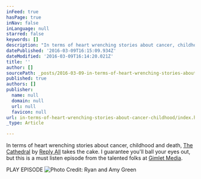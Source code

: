 ```yaml
---
inFeed: true
hasPage: true
inNav: false
inLanguage: null
starred: false
keywords: []
description: "In terms of heart wrenching stories about cancer, childhood and death, The Cathedral by Reply All takes the cake. I guarantee you'll ball your eyes out, but this is a must listen episode from the talented folks at Gimlet Media."
datePublished: '2016-03-09T16:15:09.934Z'
dateModified: '2016-03-09T16:14:20.021Z'
title: ''
author: []
sourcePath: _posts/2016-03-09-in-terms-of-heart-wrenching-stories-about-cancer-childhood.md
published: true
authors: []
publisher:
  name: null
  domain: null
  url: null
  favicon: null
url: in-terms-of-heart-wrenching-stories-about-cancer-childhood/index.html
_type: Article

---
```

In terms of heart wrenching stories about cancer, childhood and death, [The Cathedral][0] by [Reply All][1] takes the cake. I guarantee you'll ball your eyes out, but this is a must listen episode from the talented folks at [Gimlet Media][2].

PLAY EPISODE
![Photo Credit: Ryan and Amy Green](https://s3-us-west-2.amazonaws.com/the-grid-img/p/303955b3c80ebc03f498e1904924460856f79c67.png)

[0]: https://gimletmedia.com/episode/50-the-cathedral/
[1]: https://gimletmedia.com/show/reply-all/
[2]: https://gimletmedia.com/